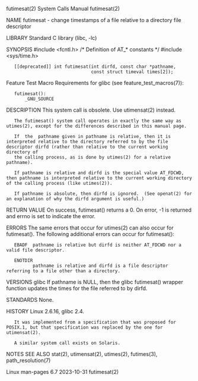 futimesat(2)                                                                                System Calls Manual                                                                                futimesat(2)

NAME
       futimesat - change timestamps of a file relative to a directory file descriptor

LIBRARY
       Standard C library (libc, -lc)

SYNOPSIS
       #include <fcntl.h>            /* Definition of AT_* constants */
       #include <sys/time.h>

       [[deprecated]] int futimesat(int dirfd, const char *pathname,
                                    const struct timeval times[2]);

   Feature Test Macro Requirements for glibc (see feature_test_macros(7)):

       futimesat():
           _GNU_SOURCE

DESCRIPTION
       This system call is obsolete.  Use utimensat(2) instead.

       The futimesat() system call operates in exactly the same way as utimes(2), except for the differences described in this manual page.

       If  the  pathname given in pathname is relative, then it is interpreted relative to the directory referred to by the file descriptor dirfd (rather than relative to the current working directory of
       the calling process, as is done by utimes(2) for a relative pathname).

       If pathname is relative and dirfd is the special value AT_FDCWD, then pathname is interpreted relative to the current working directory of the calling process (like utimes(2)).

       If pathname is absolute, then dirfd is ignored.  (See openat(2) for an explanation of why the dirfd argument is useful.)

RETURN VALUE
       On success, futimesat() returns a 0.  On error, -1 is returned and errno is set to indicate the error.

ERRORS
       The same errors that occur for utimes(2) can also occur for futimesat().  The following additional errors can occur for futimesat():

       EBADF  pathname is relative but dirfd is neither AT_FDCWD nor a valid file descriptor.

       ENOTDIR
              pathname is relative and dirfd is a file descriptor referring to a file other than a directory.

VERSIONS
   glibc
       If pathname is NULL, then the glibc futimesat() wrapper function updates the times for the file referred to by dirfd.

STANDARDS
       None.

HISTORY
       Linux 2.6.16, glibc 2.4.

       It was implemented from a specification that was proposed for POSIX.1, but that specification was replaced by the one for utimensat(2).

       A similar system call exists on Solaris.

NOTES
SEE ALSO
       stat(2), utimensat(2), utimes(2), futimes(3), path_resolution(7)

Linux man-pages 6.7                                                                              2023-10-31                                                                                    futimesat(2)
